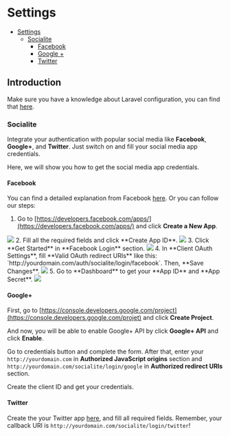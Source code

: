 # Settings

- [Settings](#settings)
    - [Socialite](#socialite)
        - [Facebook](#socialite-facebook)
        - [Google +](#socialite-google)
        - [Twitter](#socialite-twitter)

<a name="settings"></a>
## Introduction

Make sure you have a knowledge about Laravel configuration, you can find that [here](https://laravel.com/docs/5.2/configuration).

<a name="socialite"></a>
### Socialite

Integrate your authentication with popular social media like **Facebook**, **Google+**, and **Twitter**. Just switch on and fill your social media app credentials.

Here, we will show you how to get the social media app credentials.

<a name="socialite-facebook"></a>
#### Facebook

You can find a detailed explanation from Facebook [here](https://developers.facebook.com/docs/apps/register). Or you can follow our steps:

1. Go to [https://developers.facebook.com/apps/](https://developers.facebook.com/apps/) and click **Create a New App**.
<img src="/storage/docs/01-fb.jpeg" class="img-responsive img-rounded">
2. Fill all the required fields and click **Create App ID**.
<img src="/storage/docs/02-fb.jpeg" class="img-responsive img-rounded">
3. Click **Get Started** in **Facebook Login** section.
<img src="/storage/docs/03-fb.jpeg" class="img-responsive img-rounded">
4. In **Client OAuth Settings**, fill **Valid OAuth redirect URIs** like this: `http://yourdomain.com/auth/socialite/login/facebook`. Then, **Save Changes**.
<img src="/storage/docs/04-fb.jpeg" class="img-responsive img-rounded">
5. Go to **Dashboard** to get your **App ID** and **App Secret**.
<img src="/storage/docs/05-fb.jpeg" class="img-responsive img-rounded">

<a name="socialite-google"></a>
#### Google+

First, go to [https://console.developers.google.com/project](https://console.developers.google.com/projet) and click **Create Project**.

And now, you will be able to enable Google+ API by click **Google+ API** and click **Enable**.

Go to credentials button and complete the form. After that, enter your `http://yourdomain.com` in **Authorized JavaScript origins** section and `http://yourdomain.com/socialite/login/google` in **Authorized redirect URIs** section.

Create the client ID and get your credentials.

<a name="socialite-twitter"></a>
#### Twitter

Create the your Twitter app [here](https://apps.twitter.com/), and fill all required fields. Remember, your callback URI is `http://yourdomain.com/socialite/login/twitter`!
